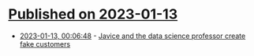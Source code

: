 # [Published on 2023-01-13](index.md)

* [2023-01-13, 00:06:48](https://news.ycombinator.com/item?id=34362157) - [Javice and the data science professor create fake customers](https://www.documentcloud.org/documents/23570243-frank_suit#document/p21)
